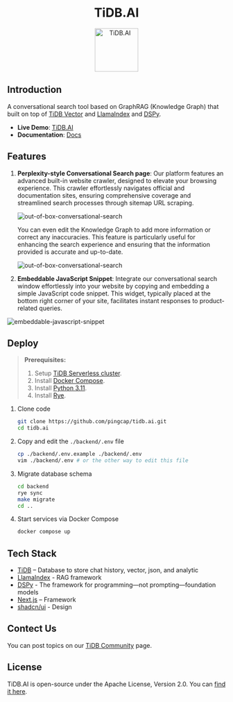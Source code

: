 <div align="center">
<h1>TiDB.AI</h1>
  <a href='https://tidb.cloud/?utm_source=github&utm_medium=tidb.ai'>
    <img src="https://raw.githubusercontent.com/pingcap/tidb.ai/main/frontend/app/public/nextra/icon-dark.svg" alt="TiDB.AI" width =100 height=100></img>
  </a>
</div>

## Introduction

A conversational search tool based on GraphRAG (Knowledge Graph) that built on top of [TiDB Vector](https://tidb.cloud/ai) and [LlamaIndex](https://github.com/run-llama/llama_index) and [DSPy](https://github.com/stanfordnlp/dspy).

* **Live Demo**: [TiDB.AI](https://tidb.cloud/?utm_source=github&utm_medium=tidb.ai)
* **Documentation**: [Docs](https://tidb.ai/docs/?utm_source=github&utm_medium=tidb.ai)

## Features

1. **Perplexity-style Conversational Search page**: Our platform features an advanced built-in website crawler, designed to elevate your browsing experience. This crawler effortlessly navigates official and documentation sites, ensuring comprehensive coverage and streamlined search processes through sitemap URL scraping.

    ![out-of-box-conversational-search](https://github.com/pingcap/tidb.ai/assets/1237528/9cc87d32-14ac-47c6-b664-efa7ec53e751 "Image Title")

    You can even edit the Knowledge Graph to add more information or correct any inaccuracies. This feature is particularly useful for enhancing the search experience and ensuring that the information provided is accurate and up-to-date.

    ![out-of-box-conversational-search](https://github.com/pingcap/tidb.ai/assets/1237528/7bc57b34-99b7-4c4b-a098-9ad33dd0dfdc "Image Title")

2. **Embeddable JavaScript Snippet**: Integrate our conversational search window effortlessly into your website by copying and embedding a simple JavaScript code snippet. This widget, typically placed at the bottom right corner of your site, facilitates instant responses to product-related queries.

![embeddable-javascript-snippet](https://github.com/pingcap/tidb.ai/assets/1237528/5a445231-a27a-4ae6-8287-a4f8cf7b64d0 "Image Title")

## Deploy

> **Prerequisites:**
>
> 1. Setup [TiDB Serverless cluster](https://docs.pingcap.com/tidbcloud/tidb-cloud-quickstart).
> 2. Install [Docker Compose](https://docs.docker.com/compose/install/).
> 3. Install [Python 3.11](https://www.python.org/downloads/release/python-3110/).
> 4. Install [Rye](https://rye.astral.sh/guide/installation/).

1. Clone code

    ```bash
    git clone https://github.com/pingcap/tidb.ai.git
    cd tidb.ai
    ```

2. Copy and edit the `./backend/.env` file

    ```bash
    cp ./backend/.env.example ./backend/.env
    vim ./backend/.env # or the other way to edit this file
    ```

3. Migrate database schema

    ```bash
    cd backend
    rye sync
    make migrate
    cd ..
    ```

4. Start services via Docker Compose

    ```bash
    docker compose up
    ```

## Tech Stack

- [TiDB](https://pingcap.com/ai/?utm_source=github&utm_medium=tidb.ai) – Database to store chat history, vector, json, and analytic
- [LlamaIndex](https://www.llamaindex.ai/) - RAG framework
- [DSPy](https://github.com/stanfordnlp/dspy) - The framework for programming—not prompting—foundation models
- [Next.js](https://nextjs.org/) – Framework
- [shadcn/ui](https://ui.shadcn.com/) - Design

## Contect Us

You can post topics on our [TiDB Community](https://ask.pingcap.com/) page.

## License

TiDB.AI is open-source under the Apache License, Version 2.0. You can [find it here](/LICENSE.txt).
